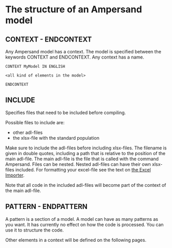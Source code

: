 # The structure of an Ampersand model

## CONTEXT - ENDCONTEXT
Any Ampersand model has a context. The model is specified between the keywords CONTEXT and ENDCONTEXT. Any context has a name. 

```
CONTEXT MyModel IN ENGLISH

<all kind of elements in the model>

ENDCONTEXT
```

## INCLUDE
Specifies files that need to be included before compiling.

Possible files to include are:
-	other adl-files 
-	the xlsx-file with the standard population 

Make sure to include the adl-files before including xlsx-files.
The filename is given in double quotes, including a path that is relative to the position of the main adl-file. The main adl-file is the file that is called with the command Ampersand.
Files can be nested. Nested adl-files can have their own xlsx-files included. 
For formatting your excel-file see the text on [the Excel Importer](../prototypes/extensions/excelimporter.md).

Note that all code in the included adl-files will become part of the context of the main adl-file. 

## PATTERN - ENDPATTERN
A pattern is a section of a model.  A model can have as many patterns as you want.
It has currently no effect on how the code is processed. You can use it to structure the code. 



Other elements in a context will be defined on the following pages.